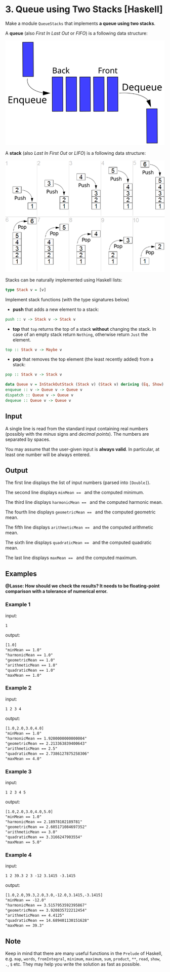 # 3. Queue using Two Stacks [Haskell]

Make a module `QueueStacks` that implements **a queue using two stacks**.

A **queue** (also *First In Last Out* or *FIFO*) is a following data structure:
 
![FIFO](queue.svg)
    
A **stack** (also *Last In First Out* or *LIFO*) is a following data structure:

![LIFO](stack.png)

Stacks can be naturally implemented using Haskell lists:

```haskell
type Stack v = [v]
```

Implement stack functions (with the type signatures below)

* **push** that adds a new element to a stack:

```haskell
push :: v -> Stack v -> Stack v
```

* **top** that `top` returns the top of a stack **without** changing the stack.
In case of an empty stack return `Nothing`, otherwise return `Just` the element.

```haskell
top :: Stack v -> Maybe v
```

* **pop** that removes the top element (the least recently added) from a stack:

```haskell
pop :: Stack v -> Stack v
```

```haskell
data Queue v = InStackOutStack (Stack v) (Stack v) deriving (Eq, Show)
enqueue :: v -> Queue v -> Queue v
dispatch :: Queue v -> Queue v
dequeue :: Queue v -> Queue v
```

## Input
A single line is read from the standard input containing real numbers (possibly with the *minus* signs and *decimal points*).
The numbers are separated by spaces.

You may assume that the user-given input is **always valid**.
In particular, at least one number will be always entered.

## Output
The first line displays the list of input numbers (parsed into `[Double]`).

The second line displays `minMean == ` and the computed minimum.

The third line displays `harmonicMean == ` and the computed harmonic mean.

The fourth line displays `geometricMean == ` and the computed geometric mean.

The fifth line displays `arithmeticMean == ` and the computed arithmetic mean.

The sixth line displays `quadraticMean == ` and the computed quadratic mean.

The last line displays `maxMean == ` and the computed maximum.

## Examples

**@Lasse: How should we check the results? It needs to be floating-point comparison with a tolerance of numerical error.**

### Example 1
input:
```
1
```
output:
```
[1.0]
"minMean == 1.0"
"harmonicMean == 1.0"
"geometricMean == 1.0"
"arithmeticMean == 1.0"
"quadraticMean == 1.0"
"maxMean == 1.0"
```

### Example 2
input:
```
1 2 3 4
```
output:
```
[1.0,2.0,3.0,4.0]
"minMean == 1.0"
"harmonicMean == 1.9200000000000004"
"geometricMean == 2.213363839400643"
"arithmeticMean == 2.5"
"quadraticMean == 2.7386127875258306"
"maxMean == 4.0"
```

### Example 3
input:
```
1 2 3 4 5
```
output:
```
[1.0,2.0,3.0,4.0,5.0]
"minMean == 1.0"
"harmonicMean == 2.18978102189781"
"geometricMean == 2.605171084697352"
"arithmeticMean == 3.0"
"quadraticMean == 3.3166247903554"
"maxMean == 5.0"
```

### Example 4
input:
```
1 2 39.3 2 3 -12 3.1415 -3.1415
```
output:
```
[1.0,2.0,39.3,2.0,3.0,-12.0,3.1415,-3.1415]
"minMean == -12.0"
"harmonicMean == 3.5157953592395867"
"geometricMean == 3.920835722212454"
"arithmeticMean == 4.4125"
"quadraticMean == 14.689401130151628"
"maxMean == 39.3"
```

## Note
Keep in mind that there are many useful functions in the `Prelude` of Haskell,
e.g. `map`, `words`, `fromIntegral`, `minimum`, `maximum`, `sum`, `product`, `**`, `read`, `show`, `.`, `$` etc.
They may help you write the solution as fast as possible.
